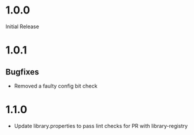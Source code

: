 # 1.0.0

Initial Release


# 1.0.1

## Bugfixes

* Removed a faulty config bit check

# 1.1.0

* Update library.properties to pass lint checks for PR with library-registry
